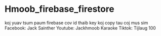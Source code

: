 # Hmoob_firebase_firestore
koj yuav tsum paum firebase cov id thaib key 
koj copy tau coj mus sim
Facebook: Jack Sainther
Youtube: Jackhmoob Karaoke
Tiktok: Tijlaug 100
